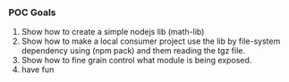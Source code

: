 ### POC Goals

1. Show how to create a simple nodejs lib (math-lib)
2. Show how to make a local consumer project use the lib by file-system dependency using (npm pack) and them reading the tgz file.
3. Show how to fine grain control what module is being exposed.
4. have fun